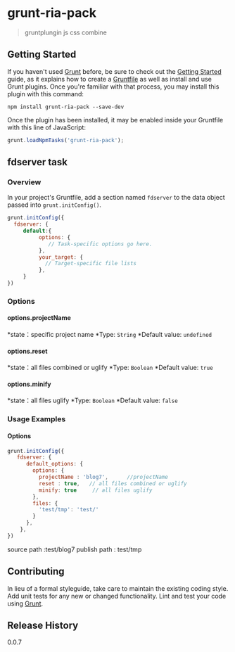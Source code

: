grunt-ria-pack
==========

>gruntplungin  js  css  combine


## Getting Started
If you haven't used [Grunt](http://gruntjs.com/) before, be sure to check out the [Getting Started](http://gruntjs.com/getting-started) guide, as it explains how to create a [Gruntfile](http://gruntjs.com/sample-gruntfile) as well as install and use Grunt plugins. Once you're familiar with that process, you may install this plugin with this command:

```shell
npm install grunt-ria-pack --save-dev
```

Once the plugin has been installed, it may be enabled inside your Gruntfile with this line of JavaScript:

```js
grunt.loadNpmTasks('grunt-ria-pack');
```

## fdserver task

### Overview
In your project's Gruntfile, add a section named `fdserver` to the data object passed into `grunt.initConfig()`.

```js
grunt.initConfig({
  fdserver: {
     default:{
          options: {
             // Task-specific options go here.
          },
          your_target: {
            // Target-specific file lists
          },
     }
})
```

### Options

#### options.projectName
*state：specific project name
*Type: `String`
*Default value: `undefined`

#### options.reset
*state：all files combined or uglify
*Type: `Boolean`
*Default value: `true`

#### options.minify
*state：all files uglify
*Type: `Boolean`
*Default value: `false`

### Usage Examples

#### Options

```js
grunt.initConfig({
   fdserver: {
      default_options: {
        options: {
          projectName : 'blog7',      //projectName
          reset : true,   // all files combined or uglify
          minify: true     // all files uglify        
        },
        files: {
          'test/tmp': 'test/'
        }
      },
    },
})
```
source path :test/blog7
publish path : test/tmp

## Contributing
In lieu of a formal styleguide, take care to maintain the existing coding style. Add unit tests for any new or changed functionality. Lint and test your code using [Grunt](http://gruntjs.com/).

## Release History
0.0.7
